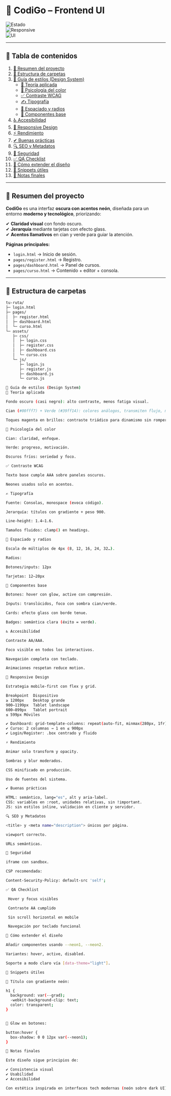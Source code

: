 # 🚀 CodiGo – Frontend UI  

![Estado](https://img.shields.io/badge/Estado-Producción-brightgreen?style=for-the-badge)  
![Responsive](https://img.shields.io/badge/Responsive-Móvil%20%7C%20Tablet%20%7C%20Desktop-39ff14?style=for-the-badge)  
![UI](https://img.shields.io/badge/UI-Hacker%20Neon-00fff7?style=for-the-badge)  

---

## 📑 Tabla de contenidos
1. [📌 Resumen del proyecto](#-resumen-del-proyecto)  
2. [📂 Estructura de carpetas](#-estructura-de-carpetas)  
3. [🎨 Guía de estilos (Design System)](#-guía-de-estilos-design-system)  
   - [🎨 Teoría aplicada](#-teoría-aplicada)  
   - [🧠 Psicología del color](#-psicología-del-color)  
   - [✅ Contraste WCAG](#-contraste-wcag)  
   - [✍️ Tipografía](#-tipografía)  
   - [📐 Espaciado y radios](#-espaciado-y-radios)  
   - [🧩 Componentes base](#-componentes-base)  
4. [♿ Accesibilidad](#-accesibilidad)  
5. [📱 Responsive Design](#-responsive-design)  
6. [⚡ Rendimiento](#-rendimiento)  
7. [✔ Buenas prácticas](#-buenas-prácticas)  
8. [🔍 SEO y Metadatos](#-seo-y-metadatos)  
9. [🔐 Seguridad](#-seguridad)  
10. [✅ QA Checklist](#-qa-checklist)  
11. [🌱 Cómo extender el diseño](#-cómo-extender-el-diseño)  
12. [📌 Snippets útiles](#-snippets-útiles)  
13. [🧾 Notas finales](#-notas-finales)  

---

## 📌 Resumen del proyecto
**CodiGo** es una interfaz **oscura con acentos neón**, diseñada para un entorno **moderno y tecnológico**, priorizando:  

✔ **Claridad visual** con fondo oscuro.  
✔ **Jerarquía** mediante tarjetas con efecto glass.  
✔ **Acentos llamativos** en cian y verde para guiar la atención.  

**Páginas principales:**
- `login.html` → Inicio de sesión.  
- `pages/register.html` → Registro.  
- `pages/dashboard.html` → Panel de cursos.  
- `pages/curso.html` → Contenido + editor + consola.  

---

## 📂 Estructura de carpetas
```bash
tu-ruta/
├─ login.html
├─ pages/
│  ├─ register.html
│  ├─ dashboard.html
│  └─ curso.html
└─ assets/
   ├─ css/
   │  ├─ login.css
   │  ├─ register.css
   │  ├─ dashboard.css
   │  └─ curso.css
   └─ js/
      ├─ login.js
      ├─ register.js
      ├─ dashboard.js
      └─ curso.js

🎨 Guía de estilos (Design System)
🎨 Teoría aplicada

Fondo oscuro (casi negro): alto contraste, menos fatiga visual.

Cian (#00fff7) + Verde (#39ff14): colores análogos, transmiten flujo, modernidad y tecnología.

Toques magenta en brillos: contraste triádico para dinamismo sin romper la paleta.

🧠 Psicología del color

Cian: claridad, enfoque.

Verde: progreso, motivación.

Oscuros fríos: seriedad y foco.

✅ Contraste WCAG

Texto base cumple AAA sobre paneles oscuros.

Neones usados solo en acentos.

✍️ Tipografía

Fuente: Consolas, monospace (evoca código).

Jerarquía: títulos con gradiente + peso 900.

Line-height: 1.4–1.6.

Tamaños fluidos: clamp() en headings.

📐 Espaciado y radios

Escala de múltiplos de 4px (8, 12, 16, 24, 32…).

Radios:

Botones/inputs: 12px

Tarjetas: 12–20px

🧩 Componentes base

Botones: hover con glow, active con compresión.

Inputs: translúcidos, foco con sombra cian/verde.

Cards: efecto glass con borde tenue.

Badges: semántica clara (éxito = verde).

♿ Accesibilidad

Contraste AA/AAA.

Foco visible en todos los interactivos.

Navegación completa con teclado.

Animaciones respetan reduce motion.

📱 Responsive Design

Estrategia mobile-first con flex y grid.

Breakpoint	Dispositivo
≥ 1200px	Desktop grande
900–1199px	Tablet landscape
600–899px	Tablet portrait
≤ 599px	Móviles

✔ Dashboard: grid-template-columns: repeat(auto-fit, minmax(280px, 1fr))
✔ Curso: 2 columnas → 1 en ≤ 900px
✔ Login/Register: .box centrado y fluido

⚡ Rendimiento

Animar solo transform y opacity.

Sombras y blur moderados.

CSS minificado en producción.

Uso de fuentes del sistema.

✔ Buenas prácticas

HTML: semántico, lang="es", alt y aria-label.
CSS: variables en :root, unidades relativas, sin !important.
JS: sin estilos inline, validación en cliente y servidor.

🔍 SEO y Metadatos

<title> y <meta name="description"> únicos por página.

viewport correcto.

URLs semánticas.

🔐 Seguridad

iframe con sandbox.

CSP recomendada:

Content-Security-Policy: default-src 'self';

✅ QA Checklist

 Hover y focus visibles

 Contraste AA cumplido

 Sin scroll horizontal en mobile

 Navegación por teclado funcional

🌱 Cómo extender el diseño

Añadir componentes usando --neon1, --neon2.

Variantes: hover, active, disabled.

Soporte a modo claro vía [data-theme="light"].

📌 Snippets útiles

🔹 Título con gradiente neón:

h1 {
  background: var(--grad);
  -webkit-background-clip: text;
  color: transparent;
}


🔹 Glow en botones:

button:hover {
  box-shadow: 0 0 12px var(--neon1);
}

🧾 Notas finales

Este diseño sigue principios de:

✔ Consistencia visual
✔ Usabilidad
✔ Accesibilidad

Con estética inspirada en interfaces tech modernas (neón sobre dark UI).